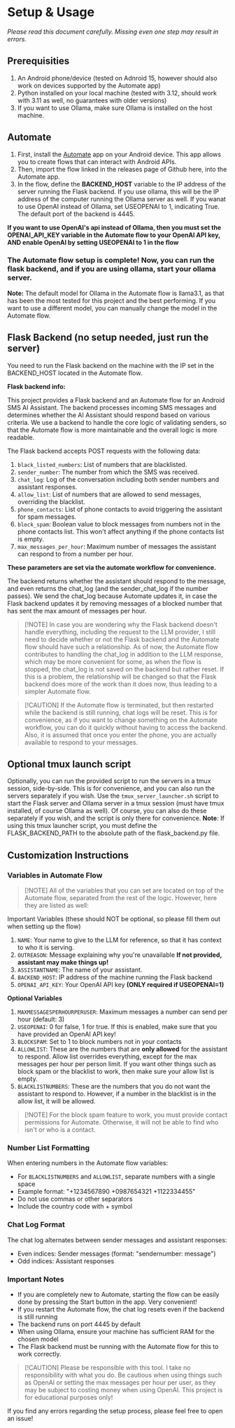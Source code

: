 # Setup & Usage
*Please read this document carefully. Missing even one step may result in errors.*

## Prerequisities

1. An Android phone/device (tested on Adnroid 15, however should also work on devices supported by the Automate app)
2. Python installed on your local machine (tested with 3.12, should work with 3.11 as well, no guarantees with older versions)
3. If you want to use Ollama, make sure Ollama is installed on the host machine.

## Automate
1. First, install the [Automate](https://llamalab.com/automate/) app on your Android device. This app allows you to create flows that can interact with Android APIs.
2. Then, import the flow linked in the releases page of Github here, into the Automate app.
3. In the flow, define the **BACKEND_HOST** variable to the IP address of the server running the Flask backend. If you use ollama, this will be the IP address of the computer running the Ollama server as well. If you wanat to use OpenAI instead of Ollama, set USEOPENAI to 1, indicating True. The default port of the backend is 4445.

**If you want to use OpenAI's api instead of Ollama, then you must set the OPENAI_API_KEY variable in the Automate flow to your OpenAI API key, AND enable OpenAI by setting USEOPENAI to 1 in the flow**

### The Automate flow setup is complete! Now, you can run the flask backend, and if you are using ollama, start your ollama server.

**Note:** The default model for Ollama in the Automate flow is llama3.1, as that has been the most tested for this project and the best performing. If you want to use a different model, you can manually change the model in the Automate flow. 

## Flask Backend (no setup needed, just run the server)

You need to run the Flask backend on the machine with the IP set in the BACKEND_HOST located in the Automate flow.

**Flask backend info:**

This project provides a Flask backend and an Automate flow for an Android SMS AI Assistant. The backend processes incoming SMS messages and determines whether the AI Assistant should respond based on various criteria. We use a backend to handle the core logic of validating senders, so that the Automate flow is more maintainable and the overall logic is more readable.

The Flask backend accepts POST requests with the following data:
1. `black_listed_numbers`: List of numbers that are blacklisted.
2. `sender_number`: The number from which the SMS was received.
3. `chat_log`: Log of the conversation including both sender numbers and assistant responses.
4. `allow_list`: List of numbers that are allowed to send messages, overriding the blacklist.
5. `phone_contacts`: List of phone contacts to avoid triggering the assistant for spam messages.
6. `block_spam`: Boolean value to block messages from numbers not in the phone contacts list. This won't affect anything if the phone contacts list is empty.
7. `max_messages_per_hour`: Maximum number of messages the assistant can respond to from a number per hour.

**These parameters are set via the automate workflow for convenience.**

The backend returns whether the assistant should respond to the message, and even returns the chat_log (and the sender_chat_log if the number passes). We send the chat_log because Automate updates it, in case the Flask backend updates it by removing messages of a blocked number that has sent the max amount of messages per hour.

> [!NOTE] In case you are wondering why the Flask backend doesn't handle everything, including the request to the LLM provider, I still need to decide whether or not the Flask backend and the Automate flow should have such a relationship. As of now, the Automate flow contributes to handling the chat_log in addition to the LLM response, which may be more convenient for some, as when the flow is stopped, the chat_log is not saved on the backend but rather reset. If this is a problem, the relationship will be changed so that the Flask backend does more of the work than it does now, thus leading to a simpler Automate flow.

> [!CAUTION] If the Automate flow is terminated, but then restarted while the backend is still running, chat logs will be reset. This is for convenience, as if you want to change something on the Automate workflow, you can do it quickly without having to access the backend. Also, it is assumed that once you enter the phone, you are actually available to respond to your messages.

## Optional tmux launch script
Optionally, you can run the provided script to run the servers in a tmux session, side-by-side. This is for convenience, and you can also run the servers separately if you wish.
Use the `tmux_server_launcher.sh` script to start the Flask server and Ollama server in a tmux session (must have tmux installed, of course Ollama as well). Of course, you can also do these separately if you wish, and the script is only there for convenience.
**Note**: If using this tmux launcher script, you must define the FLASK_BACKEND_PATH to the absolute path of the flask_backend.py file.

## Customization Instructions

### Variables in Automate Flow

> [!NOTE] All of the variables that you can set are located on top of the Automate flow, separated from the rest of the logic. However, here they are listed as well:

Important Variables (these should NOT be optional, so please fill them out when setting up the flow)

1. `NAME`: Your name to give to the LLM for reference, so that it has context to who it is serving.
2. `OUTREASON`: Message explaining why you're unavailable **If not provided, assistant may make things up!**
3. `ASSISTANTNAME`: The name of your assistant.
4. `BACKEND_HOST`: IP address of the machine running the Flask backend
5. `OPENAI_API_KEY`: Your OpenAI API key **(ONLY required if USEOPENAI=1)**

**Optional Variables**

1. `MAXMESSAGESPERHOURPERUSER`: Maximum messages a number can send per hour (default: 3)
2. `USEOPENAI`: 0 for false, 1 for true. If this is enabled, make sure that you have provided an OpenAI API key!
3. `BLOCKSPAM`: Set to 1 to block numbers not in your contacts
4. `ALLOWLIST`: These are the numbers that are **only allowed** for the assistant to respond. Allow list overrides everything, except for the max messages per hour per person limit. If you want other things such as block spam or the blacklist to work, then make sure your allow list is empty.
5. `BLACKLISTNUMBERS`: These are the numbers that you do not want the assistant to respond to. However, if a number in the blacklist is in the allow list, it will be allowed.

> [!NOTE] For the block spam feature to work, you must provide contact permissions for Automate. Otherwise, it will not be able to find who isn't or who is a contact.

### Number List Formatting
When entering numbers in the Automate flow variables:
- For `BLACKLISTNUMBERS` and `ALLOWLIST`, separate numbers with a single space
- Example format: "+1234567890 +0987654321 +1122334455"
- Do not use commas or other separators
- Include the country code with + symbol

### Chat Log Format
The chat log alternates between sender messages and assistant responses:
- Even indices: Sender messages (format: "sendernumber: message")
- Odd indices: Assistant responses

### Important Notes
- If you are completely new to Automate, starting the flow can be easily done by pressing the Start button in the app. Very convenient!
- If you restart the Automate flow, the chat log resets even if the backend is still running
- The backend runs on port 4445 by default
- When using Ollama, ensure your machine has sufficient RAM for the chosen model
- The Flask backend must be running with the Automate flow for this to work correctly.

> [!CAUTION] Please be responsible with this tool. I take no responsibility with what you do. Be cautious when using things such as OpenAI or setting the max messages per hour per user, as they may be subject to costing money when using OpenAI. This project is for educational purposes only!

If you find any errors regarding the setup process, please feel free to open an issue!